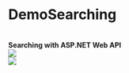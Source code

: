 # DemoSearching
<br>
<b>Searching with ASP.NET Web API </b>
<br>
<img src="https://github.com/saineshwar/DemoSearching/blob/master/Screenshot_1.png">
<br>
<img src="https://github.com/saineshwar/DemoSearching/blob/master/image045.png">
